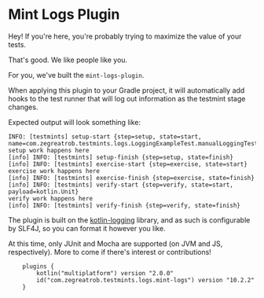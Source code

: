 # Mint Logs Plugin

Hey! If you're here, you're probably trying to maximize the value of your tests.

That's good. We like people like you.

For you, we've built the `mint-logs-plugin`.

When applying this plugin to your Gradle project, it will automatically add hooks to the test runner that will log out information as the testmint stage changes.

Expected output will look something like:


```
INFO: [testmints] setup-start {step=setup, state=start, name=com.zegreatrob.testmints.logs.LoggingExampleTest.manualLoggingTester}
setup work happens here
[info] INFO: [testmints] setup-finish {step=setup, state=finish}
[info] INFO: [testmints] exercise-start {step=exercise, state=start}
exercise work happens here
[info] INFO: [testmints] exercise-finish {step=exercise, state=finish}
[info] INFO: [testmints] verify-start {step=verify, state=start, payload=kotlin.Unit}
verify work happens here
[info] INFO: [testmints] verify-finish {step=verify, state=finish}
```

The plugin is built on the [kotlin-logging](https://github.com/oshai/kotlin-logging) library, and as such is configurable by SLF4J, so you can format it however you like.

At this time, only JUnit and Mocha are supported (on JVM and JS, respectively). More to come if there's interest or contributions!

```
    plugins {
        kotlin("multiplatform") version "2.0.0"
        id("com.zegreatrob.testmints.logs.mint-logs") version "10.2.2"
    }
```
